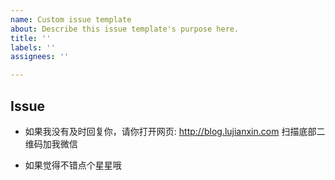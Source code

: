 ```yaml
---
name: Custom issue template
about: Describe this issue template's purpose here.
title: ''
labels: ''
assignees: ''

---
```


Issue
---

- 如果我没有及时回复你，请你打开网页: http://blog.lujianxin.com 扫描底部二维码加我微信

- 如果觉得不错点个星星哦

